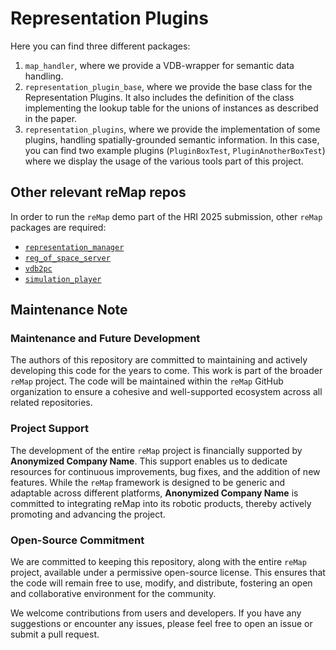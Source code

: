 Representation Plugins
======================

Here you can find three different packages:

1. `map_handler`, where we provide a VDB-wrapper for semantic data handling.
2. `representation_plugin_base`, where we provide the base class for the Representation Plugins. It also includes the definition of the class implementing the lookup table for the unions of instances as described in the paper.
3. `representation_plugins`, where we provide the implementation of some plugins, handling spatially-grounded semantic information. In this case, you can find two example plugins (`PluginBoxTest`, `PluginAnotherBoxTest`) where we display the usage of the various tools part of this project.

Other relevant reMap repos
--------------------------

In order to run the `reMap` demo part of the HRI 2025 submission, other `reMap` packages are required:

- [`representation_manager`](https://anonymous.4open.science/r/representation_manager/README.md)
- [`reg_of_space_server`](https://anonymous.4open.science/r/reg_of_space_server/README.md)
- [`vdb2pc`](https://anonymous.4open.science/r/vdb2pc/README.md)
- [`simulation_player`](https://anonymous.4open.science/r/simulation_player/README.md)

Maintenance Note
-----------------

### Maintenance and Future Development

The authors of this repository are committed to maintaining and actively developing this code for the years to come. This work is part of the broader `reMap` project. The code will be maintained within the `reMap` GitHub organization to ensure a cohesive and well-supported ecosystem across all related repositories.

### Project Support

The development of the entire `reMap` project is financially supported by **Anonymized Company Name**. This support enables us to dedicate resources for continuous improvements, bug fixes, and the addition of new features. While the `reMap` framework is designed to be generic and adaptable across different platforms, **Anonymized Company Name** is committed to integrating reMap into its robotic products, thereby actively promoting and advancing the project.

### Open-Source Commitment

We are committed to keeping this repository, along with the entire `reMap` project, available under a permissive open-source license. This ensures that the code will remain free to use, modify, and distribute, fostering an open and collaborative environment for the community.

We welcome contributions from users and developers. If you have any suggestions or encounter any issues, please feel free to open an issue or submit a pull request.